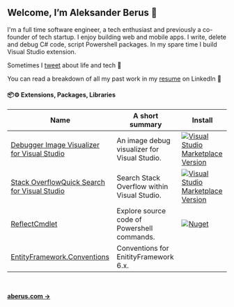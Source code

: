 ## Welcome, I’m Aleksander Berus 🦁

I'm a full time software engineer, a tech enthusiast and previously a co-founder of tech startup. 
I enjoy building web and mobile apps. I write, delete and debug C# code, script Powershell packages. In my spare time I build Visual Studio extension.
 

Sometimes I [tweet](https://twitter.com/aberus) about life and tech 💬

You can read a breakdown of all my past work in my [resume](https://www.linkedin.com/in/aberus/) on LinkedIn 💼




#### 📦⚙️ Extensions, Packages, Libraries

| Name                 | A short summary                              | Install   |
| -------------------- | -------------------------------------------- | --------- |
| [Debugger Image Visualizer for Visual Studio](https://github.com/aberus/ImageVisualizer) |  An image debug visualizer for Visual Studio.  | [![Visual Studio Marketplace Version](https://vsmarketplacebadge.apphb.com/version/AleksanderBerus.DebuggerImageVisualizerPreview.svg)](https://marketplace.visualstudio.com/items?itemName=AleksanderBerus.DebuggerImageVisualizerPreview) |
| [Stack OverflowQuick Search for Visual Studio](https://github.com/aberus/StackOverflowQuickLaunch) | Search Stack Overflow within Visual Studio. | [![Visual Studio Marketplace Version](https://vsmarketplacebadge.apphb.com/version/AleksanderBerus.StackOverflowQuickLaunchSearchProvider.svg)](https://marketplace.visualstudio.com/items?itemName=AleksanderBerus.StackOverflowQuickLaunchSearchProvider) | 
| [ReflectCmdlet](https://github.com/aberus/ReflectCmdlet) | Explore source code of Powershell commands. | [![Nuget](https://img.shields.io/powershellgallery/v/ReflectCmdlet)](https://www.powershellgallery.com/packages/ReflectCmdlet/) |
| [EntityFramework.Conventions](https://github.com/aberus/ef6.extensions)   | Conventions for EnitityFramework 6.x.  |  | 


<br>

**[aberus.com →](https://aberus.com/)**

<!--
**aberus/aberus** is a ✨ _special_ ✨ repository because its `README.md` (this file) appears on your GitHub profile.
-->
